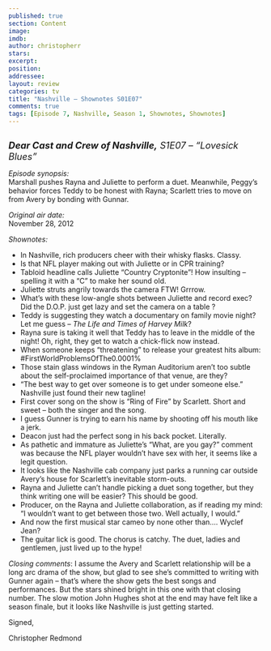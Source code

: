 ```yaml
---
published: true
section: Content
image: 
imdb: 
author: christopherr 
stars: 
excerpt: 
position: 
addressee: 
layout: review
categories: tv
title: "Nashville — Shownotes S01E07"
comments: true
tags: [Episode 7, Nashville, Season 1, Shownotes, Shownotes]
---
```

<div><p><span class="full-image-block ssNonEditable"><a href="/content/2012/12/3/nashville-shownotes-s01e07.html"><img src="http://static.squarespace.com/static/5005f6bcc4aa41161b33e89e/5329cf1fe4b07c068ebf74de/5329cf1fe4b07c068ebf7754/1354559580063/Nashville%20S1E07.jpg" alt="" /></a></span></p>
<p><span style="font-size:130%;"><strong><em>Dear Cast and Crew of Nashville,</em></strong><em> S1E07 &ndash; &ldquo;Lovesick Blues&rdquo;</em></span></p>
<p><em>Episode synopsis:</em><br />Marshall pushes Rayna and Juliette to perform a duet. Meanwhile, Peggy&#8217;s behavior forces Teddy to be honest with Rayna; Scarlett tries to move on from Avery by bonding with Gunnar.</p>
<p><em>Original air date:</em><br />November 28, 2012</p>
<p><em>Shownotes:</em></p>
<ul>
<li>In Nashville, rich producers cheer with their whisky flasks. Classy. </li>
<li>Is that NFL player making out with Juliette or in CPR training? </li>
<li>Tabloid headline calls Juliette &ldquo;Country Cryptonite&rdquo;! How insulting &ndash; spelling it with a &ldquo;C&rdquo; to make her sound old.</li>
<li>Juliette struts angrily towards the camera FTW! Grrrow.</li>
<li>What&rsquo;s with these low-angle shots between Juliette and record exec?&nbsp; Did the D.O.P. just get lazy and set the camera on a table ?</li>
<li>Teddy is suggesting they watch a documentary on family movie night? Let me guess &ndash; <em>The Life and Times of Harvey Milk</em>?</li>
<li>Rayna sure is taking it well that Teddy has to leave in the middle of the night! Oh, right, they get to watch a chick-flick now instead. </li>
<li>When someone keeps &ldquo;threatening&rdquo; to release your greatest hits album: #FirstWorldProblemsOfThe0.0001%</li>
<li>Those stain glass windows in the Ryman Auditorium aren&rsquo;t too subtle about the self-proclaimed importance of that venue, are they?</li>
<li>&ldquo;The best way to get over someone is to get under someone else.&rdquo; Nashville just found their new tagline!</li>
<li>First cover song on the show is &ldquo;Ring of Fire&rdquo; by Scarlett. Short and sweet &ndash; both the singer and the song.</li>
<li>I guess Gunner is trying to earn his name by shooting off his mouth like a jerk.</li>
<li>Deacon just had the perfect song in his back pocket. Literally. </li>
<li>As pathetic and immature as Juliette&rsquo;s &ldquo;What, are you gay?&rdquo; comment was because the NFL player wouldn&rsquo;t have sex with her, it seems like a legit question.</li>
<li>It looks like the Nashville cab company just parks a running car outside Avery&rsquo;s house for Scarlett&rsquo;s inevitable storm-outs.</li>
<li>Rayna and Juliette can&rsquo;t handle picking a duet song together, but they think writing one will be easier? This should be good.</li>
<li>Producer, on the Rayna and Juliette collaboration, as if reading my mind: &ldquo;I wouldn&rsquo;t want to get between those two. Well actually, I would.&rdquo;</li>
<li>And now the first musical star cameo by none other than&hellip;. Wyclef Jean? </li>
<li>The guitar lick is good. The chorus is catchy. The duet, ladies and gentlemen, just lived up to the hype!</li>
</ul>
<p><em>Closing comments</em>: I assume the Avery and Scarlett relationship will be a long arc drama of the show, but glad to see she&rsquo;s committed to writing with Gunner again &ndash; that&rsquo;s where the show gets the best songs and performances. But the stars shined bright in this one with that closing number. The slow motion John Hughes shot at the end may have felt like a season finale, but it looks like Nashville is just getting started.</p>
<p>Signed,</p>
<p>Christopher Redmond</p></div>
